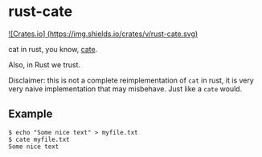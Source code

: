# rust-cate
[![Crates.io]
(https://img.shields.io/crates/v/rust-cate.svg)](https://crates.io/crates/rust-cate)

cat in rust, you know, [cate](https://www.google.cz/search?q=google+images+cate&source=lnms&tbm=isch&sa=X&ved=0ahUKEwj6soy1q6_PAhXGXhQKHZ2DDLkQ_AUICCgB&biw=1920&bih=960#tbm=isch&q=cate+meme).

Also, in Rust we trust.

Disclaimer: this is not a complete reimplementation of `cat` in rust, it is very very naive implementation that may misbehave. Just like a `cate` would.

## Example

    $ echo "Some nice text" > myfile.txt
    $ cate myfile.txt
    Some nice text
